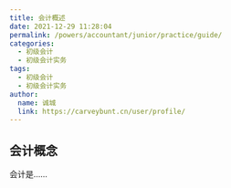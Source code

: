 ```yaml
---
title: 会计概述
date: 2021-12-29 11:28:04
permalink: /powers/accountant/junior/practice/guide/
categories: 
  - 初级会计
  - 初级会计实务
tags: 
  - 初级会计
  - 初级会计实务
author: 
  name: 诚城
  link: https://carveybunt.cn/user/profile/
---
```

## 会计概念
会计是……